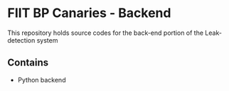 # FIIT BP Canaries - Backend

This repository holds source codes for the back-end portion of the Leak-detection system

## Contains

- Python backend